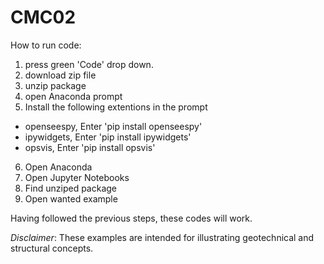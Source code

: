 # CMC02
How to run code:

1. press green 'Code' drop down.
2. download zip file
3. unzip package
4. open Anaconda prompt
5. Install the following extentions in the prompt
- openseespy, Enter 'pip install openseespy'
- ipywidgets, Enter 'pip install ipywidgets'
- opsvis, Enter 'pip install opsvis'
6. Open Anaconda
7. Open Jupyter Notebooks
8. Find unziped package
9. Open wanted example

Having followed the previous steps, these codes will work.

*Disclaimer*:
These examples are intended for illustrating geotechnical and structural concepts.
